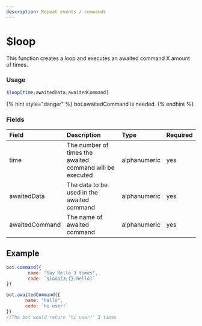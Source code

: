 ```yaml
---
description: Repeat events / commands
---
```


# $loop

This function creates a loop and executes an awaited command X amount of times.

### Usage
```php
$loop[time;awaitedData;awaitedCommand]
```

{% hint style="danger" %}
bot.awaitedCommand is needed.
{% endhint %}

### Fields

| Field | Description | Type | Required |
| :--- | :--- | :--- | :--- |
| time | The number of times the awaited command will be executed | alphanumeric | yes |
| awaitedData |  The data to be used in the awaited command | alphanumeric | yes |
| awaitedCommand | The name of awaited command | alphanumeric | yes |

## Example

```javascript
bot.command({
        name: "Say Hello 3 times",
        code: `$loop[3;{};hello]`
})

bot.awaitedCommand({
       name: "hello",
       code: `hi user!`
})
//The bot would return 'hi user!' 3 times
```

